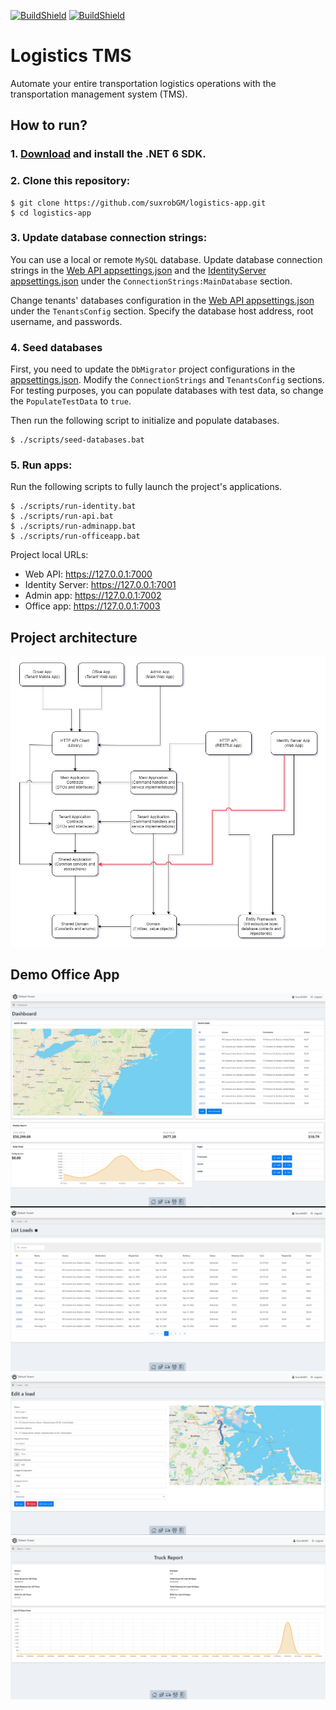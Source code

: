 [![BuildShield](https://github.com/suxrobgm/logistics-app/actions/workflows/dotnet-build.yml/badge.svg)](https://github.com/suxrobgm/logistics-app/actions/workflows/dotnet-build.yml)
[![BuildShield](https://github.com/suxrobgm/logistics-app/actions/workflows/angular-build.yml/badge.svg)](https://github.com/suxrobgm/logistics-app/actions/workflows/angular-build.yml)

# Logistics TMS
Automate your entire transportation logistics operations with the transportation management system (TMS).

## How to run?
### 1. [Download](https://dotnet.microsoft.com/en-us/download/dotnet/6.0) and install the .NET 6 SDK. 
### 2. Clone this repository:
```
$ git clone https://github.com/suxrobGM/logistics-app.git
$ cd logistics-app
```
### 3. Update database connection strings:

You can use a local or remote `MySQL` database.
Update database connection strings in the [Web API appsettings.json](./src/Api/Logistics.WebApi/appsettings.json) and the [IdentityServer appsettings.json](./src/Apps/Logistics.IdentityServer/appsettings.json) under the `ConnectionStrings:MainDatabase` section.

Change tenants' databases configuration in the [Web API appsettings.json](./src/Api/Logistics.WebApi/appsettings.json) under the `TenantsConfig` section. Specify the database host address, root username, and passwords.


### 4. Seed databases 

First, you need to update the `DbMigrator` project configurations in the [appsettings.json](./src/Core/Logistics.DbMigrator/appsettings.json). Modify the `ConnectionStrings` and `TenantsConfig` sections. For testing purposes, you can populate databases with test data, so change the `PopulateTestData` to `true`.

Then run the following script to initialize and populate databases.
```
$ ./scripts/seed-databases.bat
```

### 5. Run apps:
Run the following scripts to fully launch the project's applications.
```
$ ./scripts/run-identity.bat
$ ./scripts/run-api.bat
$ ./scripts/run-adminapp.bat
$ ./scripts/run-officeapp.bat
```

Project local URLs:
- Web API: https://127.0.0.1:7000
- Identity Server: https://127.0.0.1:7001
- Admin app: https://127.0.0.1:7002
- Office app: https://127.0.0.1:7003

## Project architecture
![Project architecture diagram](./docs/project_architecture.jpg?raw=true)

## Demo Office App
![Office App](./docs/office_app_1.jpg?raw=true)
![Office App](./docs/office_app_2.jpg?raw=true)
![Office App](./docs/office_app_3.jpg?raw=true)
![Office App](./docs/office_app_4.jpg?raw=true)
![Office App](./docs/office_app_5.jpg?raw=true)